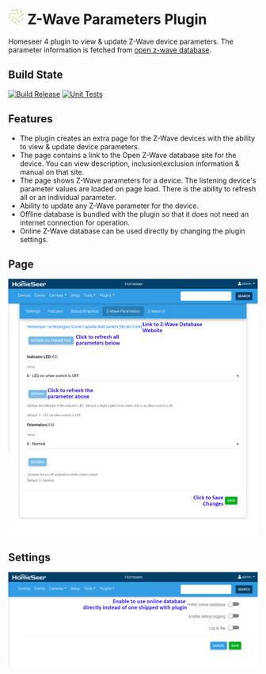 #  <img src="/asserts/HS4%20128px.png" width="32px" height="32px">&nbsp;Z-Wave Parameters Plugin
Homeseer 4 plugin to view & update Z-Wave device parameters. The parameter information is fetched from [open z-wave database](https://www.opensmarthouse.org/zwavedatabase/).

Build State
-----------
[![Build Release](https://github.com/dk307/HSPI_ZWaveParameters/actions/workflows/buildrelease.yml/badge.svg)](https://github.com/dk307/HSPI_ZWaveParameters/actions/workflows/buildrelease.yml)
[![Unit Tests](https://github.com/dk307/HSPI_ZWaveParameters/actions/workflows/tests.yml/badge.svg)](https://github.com/dk307/HSPI_ZWaveParameters/actions/workflows/tests.yml)

Features
-----------
* The plugin creates an extra page for the Z-Wave devices with the ability to view & update device parameters.
* The page contains a link to the Open Z-Wave database site for the device. You can view description, inclusion\exclusion information & manual on that site.
* The page shows Z-Wave parameters for a device. The listening device's parameter values are loaded on page load. There is the ability to refresh all or an individual parameter.
* Ability to update any Z-Wave parameter for the device.
* Offline database is bundled with the plugin so that it does not need an internet connection for operation.
* Online Z-Wave database can be used directly by changing the plugin settings. 


Page
----------
<img src="/asserts/Page.png">


Settings
----------
<img src="/asserts/Settings.png">
